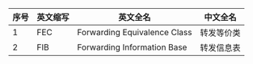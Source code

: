 | 序号 | 英文缩写 | 英文全名 | 中文全名 |
| ---- | -------- | -------- | -------- |
| 1   | FEC               | Forwarding Equivalence Class                          | 转发等价类                |
| 2   | FIB               | Forwarding Information Base                           | 转发信息表                |

